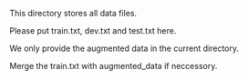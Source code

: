 This directory stores all data files.

Please put train.txt, dev.txt and test.txt here.

We only provide the augmented data in the current directory.

Merge the train.txt with augmented_data if neccessory.
